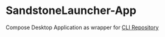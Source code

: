 # SandstoneLauncher-App
Compose Desktop Application as wrapper for [CLI Repository](https://github.com/kacperfaber/SandstoneLauncher)


